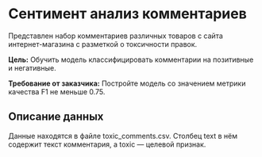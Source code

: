 # Сентимент анализ комментариев
Представлен набор комментариев различных товаров с сайта интернет-магазина с разметкой о токсичности правок.

**Цель:** Обучить модель классифицировать комментарии на позитивные и негативные.

**Требование от заказчика:** Постройте модель со значением метрики качества F1 не меньше 0.75.

## Описание данных
Данные находятся в файле toxic_comments.csv. Столбец text в нём содержит текст комментария, а toxic — целевой признак.
